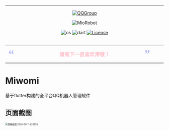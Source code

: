 ---

<div align="center">

[![QQGroup](https://img.shields.io/badge/点击加入我们-%E2%9D%A4-red?style=for-the-badge&labelColor=orange)](http://qm.qq.com/cgi-bin/qm/qr?_wv=1027&k=FgoIQ8GMNUtKrM8BytEMNV6iEbCUj06j&authKey=Z%2Bnd%2BhPQ5BTllW%2BZ13HBYnbmC81HD7XG9DZyXoEgcy55D4N6em%2B0zDC2Hsxjp3s9&noverify=0&group_code=676832751)

![MioRobot](https://counter.seku.su/cmoe?name=Miwomi&theme=r34)

![os](https://img.shields.io/badge/os-win,linux,web,android-orange?style=for-the-badge) ![dart](https://img.shields.io/badge/dart-3+-blue?style=for-the-badge) [![License](https://img.shields.io/badge/LICENSE-GPL_3.0-green.svg?style=for-the-badge)](./LICENSE)

</div>

<br>


<div align="center">
<table style="display: table; border-collapse: collapse; margin: auto; background-color:transparent;">
<tbody><tr>
<td style="vertical-align: top; color:#B2B7F2; font-size:36px; font-family:'Times New Roman',serif; font-weight:bold; text-align:left; padding:10px 10px; line-height:100%">“</td>
<td style="text-align: center; padding: 1em; vertical-align: middle;"><font face="楷体"><span style="color:#FFC0CB;"><b>请阁下一直喜欢澪哦！</b></span></font></td>
<td style="vertical-align: bottom; color:#B2B7F2; font-size:36px; font-family:'Times New Roman',serif; font-weight:bold; text-align:left; padding:10px 10px; line-height:100%">”</td>
</tr>
</tbody></table>
</div>

# Miwomi

基于flutter构建的全平台QQ机器人管理软件



## 页面截图

<img src="E:\robot_control\README.assets\屏幕截图 2024-09-11 223655.png" alt="屏幕截图 2024-09-11 223655" style="zoom:50%;" />
